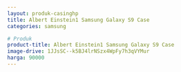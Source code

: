```yaml
---
layout: produk-casinghp
title: Albert Einstein1 Samsung Galaxy S9 Case
categories: samsung

# Produk
product-title: Albert Einstein1 Samsung Galaxy S9 Case
image-drive: 1JJsSC--k5BJ4lrNSzx4WpFy7h3qVYMur
harga: 90000
---
```

